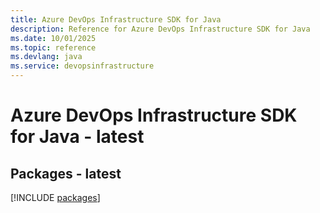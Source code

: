 ```yaml
---
title: Azure DevOps Infrastructure SDK for Java
description: Reference for Azure DevOps Infrastructure SDK for Java
ms.date: 10/01/2025
ms.topic: reference
ms.devlang: java
ms.service: devopsinfrastructure
---
```

# Azure DevOps Infrastructure SDK for Java - latest
## Packages - latest
[!INCLUDE [packages](devops-infrastructure-index.md)]